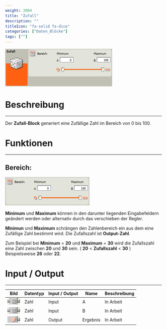 ```yaml
---
weight: 3004
title: "Zufall"
description: ""
titleIcon: "fa-solid fa-dice"
categories: ["Daten_Blöcke"]
tags: [""]
---
```


![Block.png](/images/nxt-images/Kapitel%205%20Daten/5.5%20Zufall/Block.png)

# Beschreibung
---

Der **Zufall-Block** generiert eine Zufällige Zahl im Bereich von 0 bis 100.

# Funktionen
---

## Bereich:

![Bereich.png](/images/nxt-images/Kapitel%205%20Daten/5.5%20Zufall/Bereich.png)

**Minimum** und **Maximum** können in den darunter liegenden Eingabefeldern geändert werden oder alternativ durch das verschieben der Regler. 

**Minimun** und **Maximum** schrängen den Zahlenbereich ein aus dem eine Zufällige Zahl bestimmt wird. Die Zufallszahl ist **Output-Zahl**.

Zum Beispiel bei **Minimum** = **20** und **Maximum** = **30** wird die Zufallszahl eine Zahl zwischen **20** und **30** sein. ( **20** < **Zufallszahl** < **30** ) Beispielsweise **26** oder **22**.

# Input / Output
---

| Bild                                                                                         | Datentyp    | Input / Output | Name     |Beschreibung|
| -------------------------------------------------------------------------------------------- | ------------| ------------ |----------|------------|
| ![Input1.png](/images/nxt-images/Kapitel%205%20Daten/Input1.png)  | Zahl | Input  | A        | In Arbeit 
| ![Input2.png](/images/nxt-images/Kapitel%205%20Daten/Input2.png)  | Zahl | Input  | B        | In Arbeit
| ![Input4.png](/images/nxt-images/Kapitel%205%20Daten/Input4.png)  | Zahl | Output | Ergebnis | In Arbeit
